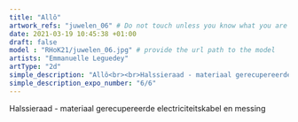 ```yaml
---
title: "Allô"
artwork_refs: "juwelen_06" # Do not touch unless you know what you are doing
date: 2021-03-19 10:45:38 +01:00
draft: false
model : "RHoK21/juwelen_06.jpg" # provide the url path to the model
artists: "Emmanuelle Leguedey"
artType: "2d"
simple_description: "Allô<br><br>Halssieraad - materiaal gerecupereerde electriciteitskabel en messing. <br><br>Een werk door Emmanuelle Leguedey binnen de afdeling Juweelontwerp/Edelmetaal.<br><br><br><br> Een project gerealiseerd door Dirk Derom in opdracht van het <a href='https://www.sdko.brussels'>SDKO</a> en met steun van de <a href='https://www.vgc.be/wie-zijn-wij/actief-beleid-brussel/onderwijs'>VGC</a>."
simple_description_expo_number: "6/6"
---
```

Halssieraad - materiaal gerecupereerde electriciteitskabel en messing
